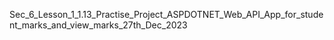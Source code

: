 Sec_6_Lesson_1_1.13_Practise_Project_ASPDOTNET_Web_API_App_for_student_marks_and_view_marks_27th_Dec_2023
